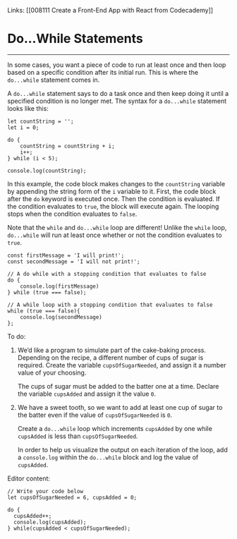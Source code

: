 Links:  [[008111 Create a Front-End App with React from Codecademy]]
# Do...While Statements

---
In some cases, you want a piece of code to run at least once and then loop based on a specific condition after its initial run. This is where the `do...while` statement comes in.

A `do...while` statement says to do a task once and then keep doing it until a specified condition is no longer met. The syntax for a `do...while` statement looks like this:

	let countString = '';  
	let i = 0;  

	do {  
		countString = countString + i;  
		i++;  
	} while (i < 5);  

	console.log(countString);

In this example, the code block makes changes to the `countString` variable by appending the string form of the `i` variable to it. First, the code block after the `do` keyword is executed once. Then the condition is evaluated. If the condition evaluates to `true`, the block will execute again. The looping stops when the condition evaluates to `false`.

Note that the `while` and `do...while` loop are different! Unlike the `while` loop, `do...while` will run at least once whether or not the condition evaluates to `true`.

	const firstMessage = 'I will print!';  
	const secondMessage = 'I will not print!';  

	// A do while with a stopping condition that evaluates to false  
	do {  
		console.log(firstMessage)  
	} while (true === false);  

	// A while loop with a stopping condition that evaluates to false  
	while (true === false){  
		console.log(secondMessage)  
	};

To do:
1. We’d like a program to simulate part of the cake-baking process. Depending on the recipe, a different number of cups of sugar is required. Create the variable `cupsOfSugarNeeded`, and assign it a number value of your choosing.

	The cups of sugar must be added to the batter one at a time. Declare the variable `cupsAdded` and assign it the value `0`.

2. We have a sweet tooth, so we want to add at least one cup of sugar to the batter even if the value of `cupsOfSugarNeeded` is `0`.

	Create a `do...while` loop which increments `cupsAdded` by one while `cupsAdded` is less than `cupsOfSugarNeeded`.

	In order to help us visualize the output on each iteration of the loop, add a `console.log` within the `do...while` block and log the value of `cupsAdded`.

Editor content:

	// Write your code below
	let cupsOfSugarNeeded = 6, cupsAdded = 0;

	do {
	  cupsAdded++;
	  console.log(cupsAdded);
	} while(cupsAdded < cupsOfSugarNeeded);